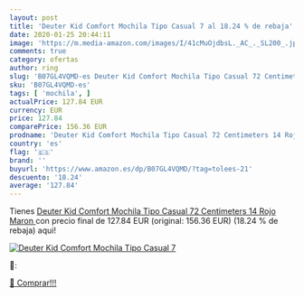 ```yaml
---
layout: post
title: 'Deuter Kid Comfort Mochila Tipo Casual 7 al 18.24 % de rebaja'
date: 2020-01-25 20:44:11
image: 'https://m.media-amazon.com/images/I/41cMuOjdbsL._AC_._SL200_.jpg'
comments: true
category: ofertas
author: ring
slug: 'B07GL4VQMD-es Deuter Kid Comfort Mochila Tipo Casual 72 Centimeters 14...'
sku: 'B07GL4VQMD-es'
tags: [ 'mochila', ]
actualPrice: 127.84 EUR
currency: EUR
price: 127.84
comparePrice: 156.36 EUR
prodname: 'Deuter Kid Comfort Mochila Tipo Casual 72 Centimeters 14 Rojo  Maron '
country: 'es'
flag: '🇪🇸'
brand: ''
buyurl: 'https://www.amazon.es/dp/B07GL4VQMD/?tag=tolees-21'
descuento: '18.24'
average: '127.84'
---
```


Tienes [Deuter Kid Comfort Mochila Tipo Casual 72 Centimeters 14 Rojo  Maron ](https://www.amazon.es/dp/B07GL4VQMD/?tag=tolees-21) con precio final de  127.84 EUR (original: 156.36 EUR) (18.24 %  de rebaja) aqui!

[![Deuter Kid Comfort Mochila Tipo Casual 7](https://m.media-amazon.com/images/I/41cMuOjdbsL._AC_._SL200_.jpg)](https://www.amazon.es/dp/B07GL4VQMD/?tag=tolees-21)

🔎:


[🛒 Comprar!!!](https://www.amazon.es/dp/B07GL4VQMD/?tag=tolees-21)
